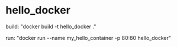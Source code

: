 # hello_docker

build: "docker build -t hello_docker ."

run: "docker run --name my_hello_container -p 80:80 hello_docker"
